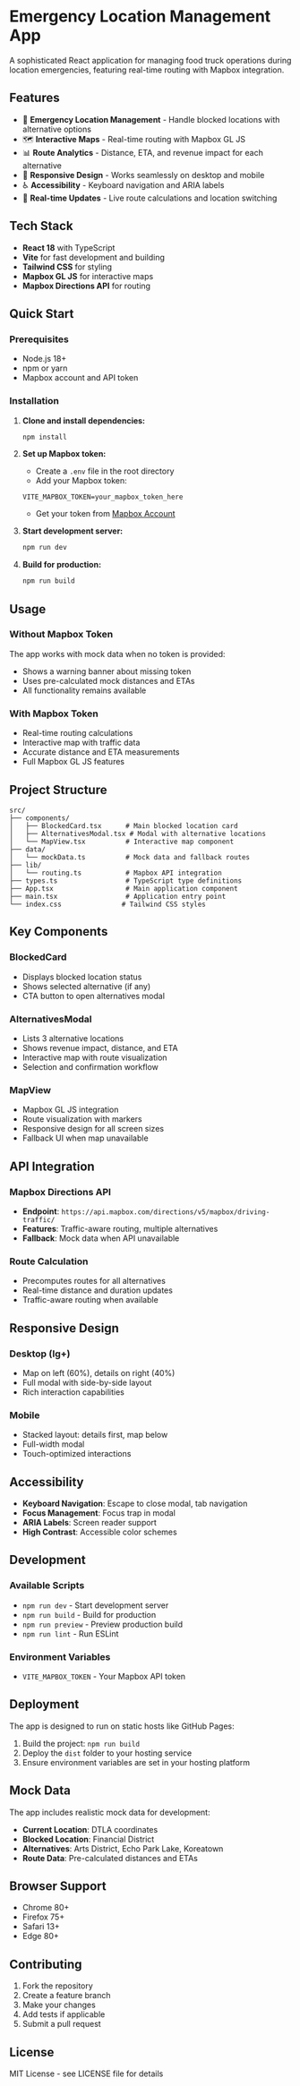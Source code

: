# Emergency Location Management App

A sophisticated React application for managing food truck operations during location emergencies, featuring real-time routing with Mapbox integration.

## Features

- 🚨 **Emergency Location Management** - Handle blocked locations with alternative options
- 🗺️ **Interactive Maps** - Real-time routing with Mapbox GL JS
- 📊 **Route Analytics** - Distance, ETA, and revenue impact for each alternative
- 📱 **Responsive Design** - Works seamlessly on desktop and mobile
- ♿ **Accessibility** - Keyboard navigation and ARIA labels
- 🔄 **Real-time Updates** - Live route calculations and location switching

## Tech Stack

- **React 18** with TypeScript
- **Vite** for fast development and building
- **Tailwind CSS** for styling
- **Mapbox GL JS** for interactive maps
- **Mapbox Directions API** for routing

## Quick Start

### Prerequisites

- Node.js 18+ 
- npm or yarn
- Mapbox account and API token

### Installation

1. **Clone and install dependencies:**
   ```bash
   npm install
   ```

2. **Set up Mapbox token:**
   - Create a `.env` file in the root directory
   - Add your Mapbox token:
   ```
   VITE_MAPBOX_TOKEN=your_mapbox_token_here
   ```
   - Get your token from [Mapbox Account](https://account.mapbox.com/access-tokens/)

3. **Start development server:**
   ```bash
   npm run dev
   ```

4. **Build for production:**
   ```bash
   npm run build
   ```

## Usage

### Without Mapbox Token
The app works with mock data when no token is provided:
- Shows a warning banner about missing token
- Uses pre-calculated mock distances and ETAs
- All functionality remains available

### With Mapbox Token
- Real-time routing calculations
- Interactive map with traffic data
- Accurate distance and ETA measurements
- Full Mapbox GL JS features

## Project Structure

```
src/
├── components/
│   ├── BlockedCard.tsx      # Main blocked location card
│   ├── AlternativesModal.tsx # Modal with alternative locations
│   └── MapView.tsx          # Interactive map component
├── data/
│   └── mockData.ts          # Mock data and fallback routes
├── lib/
│   └── routing.ts           # Mapbox API integration
├── types.ts                 # TypeScript type definitions
├── App.tsx                  # Main application component
├── main.tsx                 # Application entry point
└── index.css               # Tailwind CSS styles
```

## Key Components

### BlockedCard
- Displays blocked location status
- Shows selected alternative (if any)
- CTA button to open alternatives modal

### AlternativesModal
- Lists 3 alternative locations
- Shows revenue impact, distance, and ETA
- Interactive map with route visualization
- Selection and confirmation workflow

### MapView
- Mapbox GL JS integration
- Route visualization with markers
- Responsive design for all screen sizes
- Fallback UI when map unavailable

## API Integration

### Mapbox Directions API
- **Endpoint**: `https://api.mapbox.com/directions/v5/mapbox/driving-traffic/`
- **Features**: Traffic-aware routing, multiple alternatives
- **Fallback**: Mock data when API unavailable

### Route Calculation
- Precomputes routes for all alternatives
- Real-time distance and duration updates
- Traffic-aware routing when available

## Responsive Design

### Desktop (lg+)
- Map on left (60%), details on right (40%)
- Full modal with side-by-side layout
- Rich interaction capabilities

### Mobile
- Stacked layout: details first, map below
- Full-width modal
- Touch-optimized interactions

## Accessibility

- **Keyboard Navigation**: Escape to close modal, tab navigation
- **Focus Management**: Focus trap in modal
- **ARIA Labels**: Screen reader support
- **High Contrast**: Accessible color schemes

## Development

### Available Scripts

- `npm run dev` - Start development server
- `npm run build` - Build for production
- `npm run preview` - Preview production build
- `npm run lint` - Run ESLint

### Environment Variables

- `VITE_MAPBOX_TOKEN` - Your Mapbox API token

## Deployment

The app is designed to run on static hosts like GitHub Pages:

1. Build the project: `npm run build`
2. Deploy the `dist` folder to your hosting service
3. Ensure environment variables are set in your hosting platform

## Mock Data

The app includes realistic mock data for development:
- **Current Location**: DTLA coordinates
- **Blocked Location**: Financial District
- **Alternatives**: Arts District, Echo Park Lake, Koreatown
- **Route Data**: Pre-calculated distances and ETAs

## Browser Support

- Chrome 80+
- Firefox 75+
- Safari 13+
- Edge 80+

## Contributing

1. Fork the repository
2. Create a feature branch
3. Make your changes
4. Add tests if applicable
5. Submit a pull request

## License

MIT License - see LICENSE file for details
